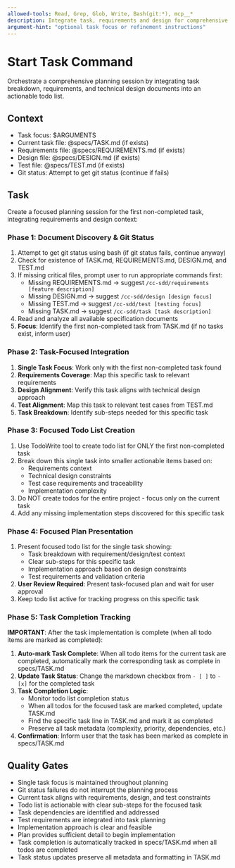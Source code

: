 ```yaml
---
allowed-tools: Read, Grep, Glob, Write, Bash(git:*), mcp__*
description: Integrate task, requirements and design for comprehensive planning
argument-hint: "optional task focus or refinement instructions"
---
```


# Start Task Command

Orchestrate a comprehensive planning session by integrating task breakdown, requirements, and technical design documents into an actionable todo list.

## Context
- Task focus: $ARGUMENTS
- Current task file: @specs/TASK.md (if exists)
- Requirements file: @specs/REQUIREMENTS.md (if exists) 
- Design file: @specs/DESIGN.md (if exists)
- Test file: @specs/TEST.md (if exists)
- Git status: Attempt to get git status (continue if fails)

## Task
Create a focused planning session for the first non-completed task, integrating requirements and design context:

### Phase 1: Document Discovery & Git Status
1. Attempt to get git status using bash (if git status fails, continue anyway)
2. Check for existence of TASK.md, REQUIREMENTS.md, DESIGN.md, and TEST.md
3. If missing critical files, prompt user to run appropriate commands first:
   - Missing REQUIREMENTS.md → suggest `/cc-sdd/requirements [feature description]`
   - Missing DESIGN.md → suggest `/cc-sdd/design [design focus]`
   - Missing TEST.md → suggest `/cc-sdd/test [testing focus]`
   - Missing TASK.md → suggest `/cc-sdd/task [task description]`
4. Read and analyze all available specification documents
5. **Focus**: Identify the first non-completed task from TASK.md (if no tasks exist, inform user)

### Phase 2: Task-Focused Integration
1. **Single Task Focus**: Work only with the first non-completed task found
2. **Requirements Coverage**: Map this specific task to relevant requirements
3. **Design Alignment**: Verify this task aligns with technical design approach
4. **Test Alignment**: Map this task to relevant test cases from TEST.md
5. **Task Breakdown**: Identify sub-steps needed for this specific task

### Phase 3: Focused Todo List Creation
1. Use TodoWrite tool to create todo list for ONLY the first non-completed task
2. Break down this single task into smaller actionable items based on:
   - Requirements context
   - Technical design constraints
   - Test case requirements and traceability
   - Implementation complexity
3. Do NOT create todos for the entire project - focus only on the current task
4. Add any missing implementation steps discovered for this specific task

### Phase 4: Focused Plan Presentation
1. Present focused todo list for the single task showing:
   - Task breakdown with requirement/design/test context
   - Clear sub-steps for this specific task
   - Implementation approach based on design constraints
   - Test requirements and validation criteria
2. **User Review Required**: Present task-focused plan and wait for user approval
3. Keep todo list active for tracking progress on this specific task

### Phase 5: Task Completion Tracking
**IMPORTANT**: After the task implementation is complete (when all todo items are marked as completed):
1. **Auto-mark Task Complete**: When all todo items for the current task are completed, automatically mark the corresponding task as complete in specs/TASK.md
2. **Update Task Status**: Change the markdown checkbox from `- [ ]` to `- [x]` for the completed task
3. **Task Completion Logic**: 
   - Monitor todo list completion status
   - When all todos for the focused task are marked completed, update TASK.md
   - Find the specific task line in TASK.md and mark it as completed
   - Preserve all task metadata (complexity, priority, dependencies, etc.)
4. **Confirmation**: Inform user that the task has been marked as complete in specs/TASK.md

## Quality Gates
- Single task focus is maintained throughout planning
- Git status failures do not interrupt the planning process
- Current task aligns with requirements, design, and test constraints
- Todo list is actionable with clear sub-steps for the focused task
- Task dependencies are identified and addressed
- Test requirements are integrated into task planning
- Implementation approach is clear and feasible
- Plan provides sufficient detail to begin implementation
- Task completion is automatically tracked in specs/TASK.md when all todos are completed
- Task status updates preserve all metadata and formatting in TASK.md